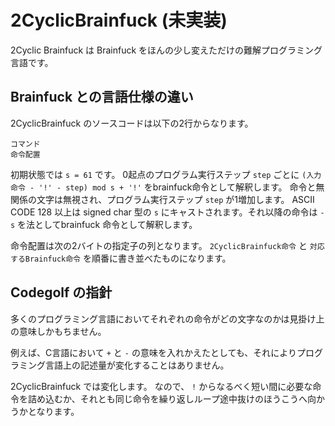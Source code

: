 # 2CyclicBrainfuck (未実装)

2Cyclic Brainfuck は Brainfuck をほんの少し変えただけの難解プログラミング言語です。

## Brainfuck との言語仕様の違い
2CyclicBrainfuck のソースコードは以下の2行からなります。
```
コマンド
命令配置
```

初期状態では `s = 61` です。
0起点のプログラム実行ステップ `step` ごとに `(入力命令 - '!' - step) mod s + '!'` をbrainfuck命令として解釈します。
命令と無関係の文字は無視され、プログラム実行ステップ `step` が1増加します。
ASCII CODE 128 以上は signed char 型の `s` にキャストされます。それ以降の命令は `-s` を法としてbrainfuck 命令として解釈します。

命令配置は次の2バイトの指定子の列となります。
`2CyclicBrainfuck命令` と `対応するBrainfuck命令` を順番に書き並べたものになります。

## Codegolf の指針
多くのプログラミング言語においてそれぞれの命令がどの文字なのかは見掛け上の意味しかもちません。

例えば、C言語において `+` と `-` の意味を入れかえたとしても、それによりプログラミング言語上の記述量が変化することはありません。

2CyclicBrainfuck では変化します。
なので、 `!` からなるべく短い間に必要な命令を詰め込むか、それとも同じ命令を繰り返しループ途中抜けのほうこうへ向かうかとなります。
